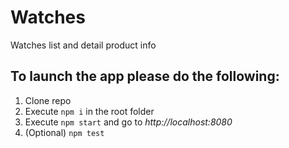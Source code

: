 # Watches

Watches list and detail product info

## To launch the app please do the following:

1. Clone repo
2. Execute `npm i` in the root folder
3. Execute `npm start` and go to _http://localhost:8080_
4. (Optional) `npm test`

